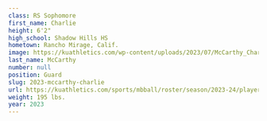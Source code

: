 ```yaml
---
class: RS Sophomore
first_name: Charlie
height: 6'2"
high_school: Shadow Hills HS
hometown: Rancho Mirage, Calif.
image: https://kuathletics.com/wp-content/uploads/2023/07/McCarthy_Charlie_2023-600x400.jpg
last_name: McCarthy
number: null
position: Guard
slug: 2023-mccarthy-charlie
url: https://kuathletics.com/sports/mbball/roster/season/2023-24/player/charlie-mccarthy/
weight: 195 lbs.
year: 2023
---
```

